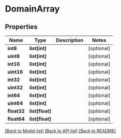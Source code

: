 # DomainArray

## Properties
Name | Type | Description | Notes
------------ | ------------- | ------------- | -------------
**int8** | **list[int]** |  | [optional] 
**uint8** | **list[int]** |  | [optional] 
**int16** | **list[int]** |  | [optional] 
**uint16** | **list[int]** |  | [optional] 
**int32** | **list[int]** |  | [optional] 
**uint32** | **list[int]** |  | [optional] 
**int64** | **list[int]** |  | [optional] 
**uint64** | **list[int]** |  | [optional] 
**float32** | **list[float]** |  | [optional] 
**float64** | **list[float]** |  | [optional] 

[[Back to Model list]](../README.md#documentation-for-models) [[Back to API list]](../README.md#documentation-for-api-endpoints) [[Back to README]](../README.md)


